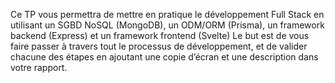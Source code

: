Ce TP vous permettra de mettre en pratique le développement Full Stack en utilisant un SGBD NoSQL (MongoDB), un ODM/ORM (Prisma), un framework backend (Express) et un framework frontend (Svelte)
Le but est de vous faire passer à travers tout le processus de développement, et de valider chacune des étapes en ajoutant une copie d’écran et une description dans votre rapport.
